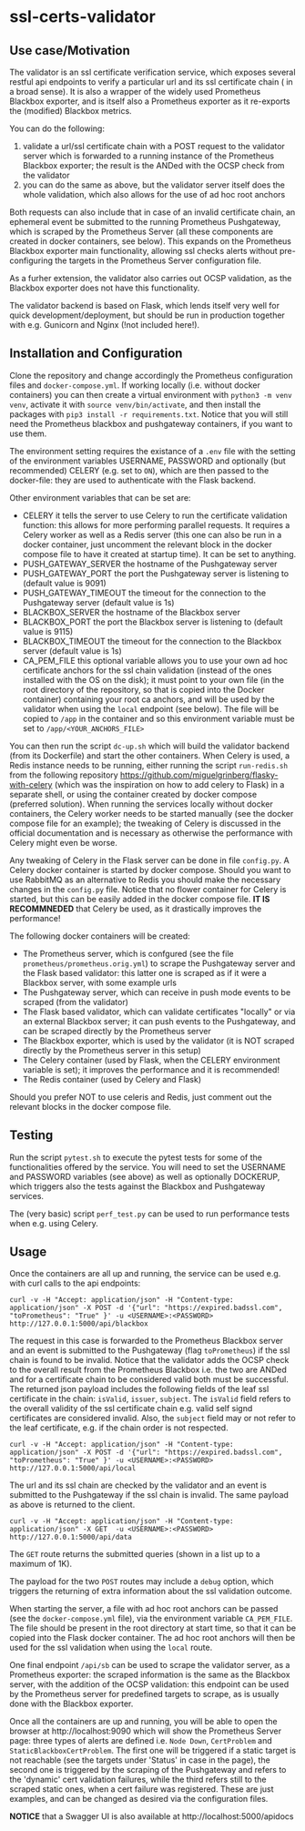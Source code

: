 # ssl-certs-validator

## Use case/Motivation

The validator is an ssl certificate verification service, which exposes several restful api endpoints to verify a particular url and its ssl certificate chain ( in a broad sense). It is also a wrapper of the widely used Prometheus Blackbox exporter, and is itself also a Prometheus exporter as it re-exports the (modified) Blackbox metrics. 

You can do the following:
1. validate a url/ssl certificate chain  with a POST request to the validator server which is forwarded to a running instance of the Prometheus Blackbox exporter; the result is the ANDed with the OCSP check from the validator
2. you can do the same as above, but the validator server itself does the whole validation, which also allows for the use of ad hoc root anchors

Both requests can also include that in case of an invalid certificate chain, an ephemeral event be submitted to the running Prometheus Pushgateway, which is scraped by the Prometheus Server (all these components are created in docker containers, see below).
This expands on the Prometheus Blackbox exporter main functionality, allowing ssl checks alerts without pre-configuring the targets in the Prometheus Server configuration file.

As a furher extension, the validator also carries out OCSP validation, as the Blackbox exporter does not have this functionality.

The validator backend is based on Flask, which lends itself very well for quick development/deployment, but should be run in production together with e.g. Gunicorn and Nginx (!not included here!).

## Installation and Configuration

Clone the repository and change accordingly the Prometheus configuration files and `docker-compose.yml`. 
If working locally (i.e. without docker containers) you can then create a virtual environment with `python3 -m venv venv`, activate it with `source venv/bin/activate`, and then install the packages with `pip3 install -r requirements.txt`. Notice that you will still need the Prometheus blackbox and pushgateway containers, if you want to use them.

The environment setting requires the existance of a `.env` file with the setting of the environment variables USERNAME, PASSWORD and optionally (but recommended) CELERY (e.g. set to `ON`), which are then passed to the docker-file: they are used to authenticate with the Flask backend. 

Other environment variables that can be set are:
- CELERY  it tells the server to use Celery to run the certificate validation function: this allows for more performing parallel requests. It requires a Celery worker as well as a Redis server (this one can also be run in a docker container, just uncomment the relevant block in the docker compose file to have it created at startup time). It can be set to anything.
- PUSH_GATEWAY_SERVER  the hostname of the Pushgateway server
- PUSH_GATEWAY_PORT  the port the Pushgateway server is listening to (default value is 9091)
- PUSH_GATEWAY_TIMEOUT  the timeout for the connection to the Pushgateway server (default value is 1s)
- BLACKBOX_SERVER the hostname of the Blackbox server
- BLACKBOX_PORT the port the Blackbox server is listening to (default value is 9115)
- BLACKBOX_TIMEOUT the timeout for the connection to the Blackbox server (default value is 1s)
- CA_PEM_FILE this optional variable allows you to use your own ad hoc certificate anchors for the ssl chain validation (instead of the ones installed with the OS on the disk); it must point to your own file (in the root directory of the repository, so that is copied into the Docker container) containing your root ca anchors, and will be used by the validator when using the `local` endpoint (see below). The file will be copied to `/app` in the container and so this environment variable must be set to `/app/<YOUR_ANCHORS_FILE>` 

You can then run the script `dc-up.sh` which will build the validator backend (from its Dockerfile) and start the other containers. 
When Celery is used, a Redis instance needs to be running, either running the script `run-redis.sh` from the following repository https://github.com/miguelgrinberg/flasky-with-celery (which was the inspiration on how to add celery to Flask) in a separate shell, or using the container created by docker compose (preferred solution). 
When running the services locally without docker containers, the Celery worker needs to be started manually (see the docker compose file for an example); the tweaking of Celery is discussed in the official documentation and is necessary as otherwise the performance with Celery might even be worse. 

Any tweaking of Celery in the Flask server can be done in file `config.py`. 
A Celery docker container is started by docker compose. Should you want to use RabbitMQ as an alternative to Redis you should make the necessary changes in the `config.py` file. Notice that no flower container for Celery is started, but this can be easily added in the docker compose file.
**IT IS RECOMMNEDED** that Celery be used, as it drastically improves the performance!

The following docker containers will be created:
- The Prometheus server, which is confgured (see the file `prometheus/prometheus.orig.yml`) to scrape the Pushgateway server and the Flask based validator: this latter one is scraped as if it were a Blackbox server, with some example urls
- The Pushgateway server, which can receive in push mode events to be scraped (from the validator)
- The Flask based validator, which can validate certificates "locally" or via an external Blackbox server; it can push events to the Pushgateway, and can be scraped directly by the Prometheus server
- The Blackbox exporter, which is used by the validator (it is NOT scraped directly by the Prometheus server in this setup)
- The Celery container (used by Flask, when the CELERY environment variable is set); it improves the performance and it is recommended!
- The Redis container (used by Celery and Flask)

Should you prefer NOT to use celeris and Redis, just comment out the relevant blocks in the docker compose file.

## Testing

Run the script `pytest.sh` to execute the pytest tests for some of the functionalities offered by the service. You will need to set the USERNAME and PASSWORD variables (see above) as well as optionally DOCKERUP, which triggers also the tests against the Blackbox and Pushgateway services.

The (very basic) script `perf_test.py` can be used to run performance tests when e.g. using Celery.

## Usage

Once the containers are all up and running, the service can be used e.g. with curl calls to the api endpoints:

`curl -v -H "Accept: application/json" -H "Content-type: application/json" -X POST -d '{"url": "https://expired.badssl.com", "toPrometheus": "True" }' -u <USERNAME>:<PASSWORD> http://127.0.0.1:5000/api/blackbox`  

The request in this case is forwarded to the Prometheus Blackbox server and an event is submitted to the Pushgateway (flag `toPrometheus`) if the ssl chain is found to be invalid. Notice that the validator adds the OCSP check to the overall result from the Prometheus Blackbox i.e. the two are ANDed and for a certificate chain to be considered valid both must be successful.
The returned json payload includes the following fields of the leaf ssl certificate in the chain: `isValid`, `issuer`, `subject`. 
The `isValid` field refers to the overall validity of the ssl certificate chain e.g. valid self signd certificates are considered invalid. Also, the `subject` field may or not refer to the leaf certificate, e.g. if the chain order is not respected.

`curl -v -H "Accept: application/json" -H "Content-type: application/json" -X POST -d '{"url": "https://expired.badssl.com", "toPrometheus": "True" }' -u <USERNAME>:<PASSWORD> http://127.0.0.1:5000/api/local`  

The url and its ssl chain are checked by the validator and an event is submitted to the Pushgateway if the ssl chain is invalid.
The same payload as above is returned to the client.

`curl -v -H "Accept: application/json" -H "Content-type: application/json" -X GET  -u <USERNAME>:<PASSWORD> http://127.0.0.1:5000/api/data`

The `GET` route returns the submitted queries (shown in a list up to a maximum of 1K). 

The payload for the two `POST` routes may include a `debug` option, which triggers the returning of extra information about the ssl validation outcome. 

When starting the server, a file with ad hoc root anchors can be passed (see the `docker-compose.yml` file), via the environment variable `CA_PEM_FILE`. The file should be present in the root directory at start time, so that it can be copied into the Flask docker container. The ad hoc root anchors will then be used for the ssl validation when using the `local` route.

One final endpoint `/api/sb` can be used to scrape the validator server, as a Prometheus exporter: the scraped information is the same as the Blackbox server, with the addition of the OCSP validation: this endpoint can be used by the Prometheus server for predefined targets to scrape, as is usually done with the Blackbox exporter. 

Once all the containers are up and running, you will be able to open the browser at http://localhost:9090 which will show the Prometheus Server page: three types of alerts are defined i.e. `Node Down`, `CertProblem` and `StaticBlackboxCertProblem`. The first one will be triggered if a static target is not reachable (see the targets under 'Status' in case in the page), the second one is triggered by the scraping of the Pushgateway and refers to the 'dynamic' cert validation failures, while the third refers still to the scraped static ones, when a cert failure was registered. These are just examples, and can be changed as desired via the configuration files.

**NOTICE** that a Swagger UI is also available at http://localhost:5000/apidocs
